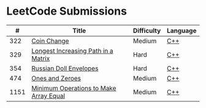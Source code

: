 # LeetCode Submissions
| # | Title | Difficulty | Language |
| ------------- | ------------- | ------------- | ------------- |
| 322  |    [Coin Change](https://leetcode.com/problems/coin-change/) | Medium | [C++](https://github.com/SudatiSimone/LeetCode/blob/main/Medium/322.cpp)  |
| 329  |    [Longest Increasing Path in a Matrix](https://leetcode.com/problems/longest-increasing-path-in-a-matrix/) | Hard | [C++](https://github.com/SudatiSimone/LeetCode/blob/main/Hard/329.cpp)  |
| 354  |  [Russian Doll Envelopes](https://leetcode.com/problems/russian-doll-envelopes/)   | Hard  | [C++](https://github.com/SudatiSimone/LeetCode/blob/main/Hard/354.cpp)  |
| 474  |    [Ones and Zeroes](https://leetcode.com/problems/ones-and-zeroes/) | Medium | [C++](https://github.com/SudatiSimone/LeetCode/blob/main/Medium/474.cpp)  |
| 1151  |  [Minimum Operations to Make Array Equal](https://leetcode.com/problems/minimum-operations-to-make-array-equal/)   | Medium  | [C++](https://github.com/SudatiSimone/LeetCode/blob/main/Medium/1151.cpp)  |


